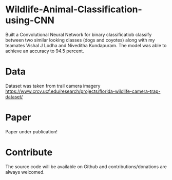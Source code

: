 # Wildlife-Animal-Classification-using-CNN
Built a Convolutional Neural Network for binary classificatiob classify between two similar looking classes (dogs and coyotes) along with my teamates Vishal J Lodha and Niveditha Kundapuram. The model was able to achieve an accuracy to 94.5 percent.

# Data
Dataset was taken from trail camera imagery https://www.crcv.ucf.edu/research/projects/florida-wildlife-camera-trap-dataset/

# Paper
Paper under publication!

# Contribute
The source code will be available on Github and contributions/donations are always welcomed.
